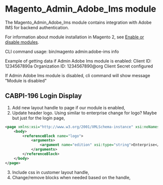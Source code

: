 # Magento_Admin_Adobe_Ims module

The Magento_Admin_Adobe_Ims module contains integration with Adobe IMS for backend authentication.

For information about module installation in Magento 2, see [Enable or disable modules](https://devdocs.magento.com/guides/v2.4/install-gde/install/cli/install-cli-subcommands-enable.html).

CLI command usage:
bin/magento admin:adobe-ims info

Example of getting data if Admin Adobe Ims module is enabled:
Client ID: 1234567890a
Organization ID: 1234567890@org
Client Secret configured

If Admin Adobe Ims module is disabled, cli command will show message "Module is disabled"

CABPI-196 Login Display
---

1. Add new layout handle to page if our module is enabled,
2. Update header logo. Using similar to enterprise change for logo? Maybe but just for the login page,

```xml
<page xmlns:xsi="http://www.w3.org/2001/XMLSchema-instance" xsi:noNamespaceSchemaLocation="urn:magento:framework:View/Layout/etc/page_configuration.xsd">
    <body>
        <referenceBlock name="logo">
            <arguments>
                <argument name="edition" xsi:type="string">Enterprise</argument>
            </arguments>
        </referenceBlock>
    </body>
</page>
```

3. Include css in customer layout handle,
4. Change/remove blocks when needed based on the handle,

